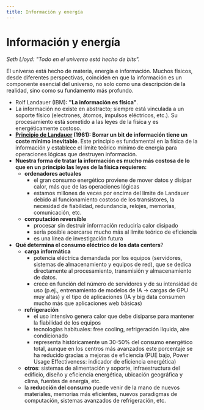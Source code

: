```yaml
---
title: Información y energía
---
```


# Información y energía

  *Seth Lloyd: "Todo en el universo está hecho de bits".*

El universo está hecho de materia, energía e información. Muchos físicos, desde diferentes perspectivas, coinciden en que la información es un componente esencial del universo, no solo como una descripción de la realidad, sino como su fundamento más profundo. 

- Rolf Landauer (IBM): **"La información es física"**. 
- La información no existe en abstracto; siempre está vinculada a un soporte físico (electrones, átomos, impulsos eléctricos, etc.). Su procesamiento está sometido a las leyes de la física y es energéticamente costoso.
- **[Principio de Landauer](https://es.wikipedia.org/wiki/Principio_de_Landauer) (1961): Borrar un bit de información tiene un coste mínimo inevitable**. Este principio es fundamental en la física de la información y establece el límite teórico mínimo de energía para operaciones lógicas que destruyen información. 
- **Nuestra forma de tratar la información es mucho más costosa de lo que en un principio las leyes de la física requieren:**
  - **ordenadores actuales**
    - el gran consumo energético proviene de mover datos y disipar calor, más que de las operaciones lógicas 
    - estamos millones de veces por encima del límite de Landauer debido al funcionamiento costoso de los transistores, la necesidad de fiabilidad, redundancia, relojes, memorias, comunicación, etc.
  - **computación reversible** 
    - procesar sin destruir información reduciría calor disipado
    - sería posible acercarse mucho más al límite teórico de eficiencia 
    - es una línea de investigación futura
- **Qué determina el consumo eléctrico de los data centers**? 
  - **carga informática**
    - potencia eléctrica demandada por los equipos (servidores, sistemas de almacenamiento y equipos de red), que se dedica directamente al procesamiento, transmisión y almacenamiento de datos.
    - crece en función del número de servidores y de su intensidad de uso (p.ej., entrenamiento de modelos de IA → cargas de GPU muy altas) y el tipo de aplicaciones (IA y big data consumen mucho más que aplicaciones web básicas)
  - **refrigeración**
    - el uso intensivo genera calor que debe disiparse para mantener la fiabilidad de los equipos
    - tecnologías habituales: free cooling, refrigeración líquida, aire condicionado
    - representa históricamente un 30-50% del consumo energético total, aunque en los centros más avanzados este porcentaje se ha reducido gracias a mejoras de eficiencia (PUE bajo, Power Usage Effectiveness: indicador de eficiencia energética)
  - **otros**: sistemas de alimentación y soporte, infraestructura del edificio, diseño y eficiencia energética, ubicación geográfica y clima, fuentes de energía, etc. 
  - la **reducción del consumo** puede venir de la mano de nuevos materiales, memorias más eficientes, nuevos paradigmas de computación, sistemas avanzados de refrigeración, etc. 


